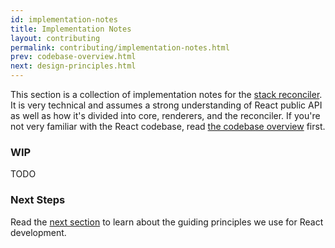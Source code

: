 ```yaml
---
id: implementation-notes
title: Implementation Notes
layout: contributing
permalink: contributing/implementation-notes.html
prev: codebase-overview.html
next: design-principles.html
---
```


This section is a collection of implementation notes for the [stack reconciler](/react/contributing/codebase-overview.html#stack-reconciler). It is very technical and assumes a strong understanding of React public API as well as how it's divided into core, renderers, and the reconciler. If you're not very familiar with the React codebase, read [the codebase overview](/react/contributing/codebase-overview.html) first.

### WIP

TODO

### Next Steps

Read the [next section](/react/contributing/design-principles.html) to learn about the guiding principles we use for React development.
